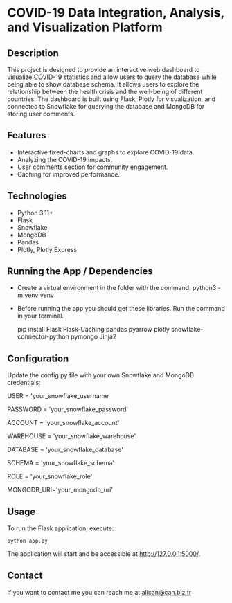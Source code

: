 # COVID-19 Data Integration, Analysis, and Visualization Platform

## Description

This project is designed to provide an interactive web dashboard to visualize COVID-19 statistics and allow users to query the database while being able to show database schema. It allows users to explore the relationship between the health crisis and the well-being of different countries. The dashboard is built using Flask, Plotly for visualization, and connected to Snowflake for querying the database and MongoDB for storing user comments.

## Features

- Interactive fixed-charts and graphs to explore COVID-19 data.
- Analyzing the COVID-19 impacts.
- User comments section for community engagement.
- Caching for improved performance.

## Technologies

- Python 3.11+
- Flask
- Snowflake
- MongoDB
- Pandas
- Plotly, Plotly Express

## Running the App / Dependencies

- Create a virtual environment in the folder with the command:  python3 -m venv venv
- Before running the app you should get these libraries. Run the command in your terminal.

    pip install Flask Flask-Caching pandas pyarrow plotly snowflake-connector-python pymongo Jinja2

## Configuration

Update the config.py file with your own Snowflake and MongoDB credentials:

<p>USER = 'your_snowflake_username'</p>
<p>PASSWORD = 'your_snowflake_password'</p>
<p>ACCOUNT = 'your_snowflake_account'</p>
<p>WAREHOUSE = 'your_snowflake_warehouse'</p>
<p>DATABASE = 'your_snowflake_database'</p>
<p>SCHEMA = 'your_snowflake_schema'</p>
<p>ROLE = 'your_snowflake_role'</p>
<p>MONGODB_URI='your_mongodb_uri'</p>

## Usage

To run the Flask application, execute:

    python app.py

The application will start and be accessible at http://127.0.0.1:5000/.

## Contact

If you want to contact me you can reach me at alican@can.biz.tr
